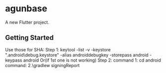 # agunbase

A new Flutter project.

## Getting Started
Use those for SHA:
Step 1: keytool -list -v -keystore "\.android\debug.keystore" -alias androiddebugkey -storepass android -keypass android 
Or(if 1st one is not working)
Step 2: 
command 1: cd android
command: 2.\gradlew signingReport 
